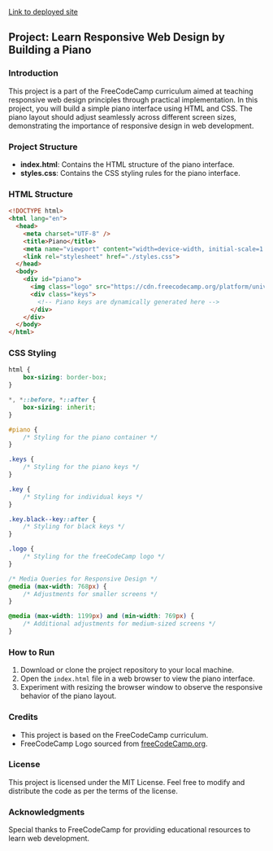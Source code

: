 [Link to deployed site](https://lauraevepatterson.github.io/Learn-Responsive-Web-Design-by-Building-a-Piano/)

## Project: Learn Responsive Web Design by Building a Piano

### Introduction
This project is a part of the FreeCodeCamp curriculum aimed at teaching responsive web design principles through practical implementation. In this project, you will build a simple piano interface using HTML and CSS. The piano layout should adjust seamlessly across different screen sizes, demonstrating the importance of responsive design in web development.

### Project Structure
- **index.html**: Contains the HTML structure of the piano interface.
- **styles.css**: Contains the CSS styling rules for the piano interface.

### HTML Structure
```html
<!DOCTYPE html>
<html lang="en">
  <head>
    <meta charset="UTF-8" />
    <title>Piano</title>
    <meta name="viewport" content="width=device-width, initial-scale=1.0" />
    <link rel="stylesheet" href="./styles.css">
  </head>
  <body>
    <div id="piano">
      <img class="logo" src="https://cdn.freecodecamp.org/platform/universal/fcc_primary.svg" alt="freeCodeCamp Logo" />
      <div class="keys">
        <!-- Piano keys are dynamically generated here -->
      </div>
    </div>
  </body>
</html>
```

### CSS Styling
```css
html {
    box-sizing: border-box;
}

*, *::before, *::after {
    box-sizing: inherit;
}

#piano {
    /* Styling for the piano container */
}

.keys {
    /* Styling for the piano keys */
}

.key {
    /* Styling for individual keys */
}

.key.black--key::after {
    /* Styling for black keys */
}

.logo {
    /* Styling for the freeCodeCamp logo */
}

/* Media Queries for Responsive Design */
@media (max-width: 768px) {
    /* Adjustments for smaller screens */
}

@media (max-width: 1199px) and (min-width: 769px) {
    /* Additional adjustments for medium-sized screens */
}
```

### How to Run
1. Download or clone the project repository to your local machine.
2. Open the `index.html` file in a web browser to view the piano interface.
3. Experiment with resizing the browser window to observe the responsive behavior of the piano layout.

### Credits
- This project is based on the FreeCodeCamp curriculum.
- FreeCodeCamp Logo sourced from [freeCodeCamp.org](https://www.freecodecamp.org/).

### License
This project is licensed under the MIT License. Feel free to modify and distribute the code as per the terms of the license.

### Acknowledgments
Special thanks to FreeCodeCamp for providing educational resources to learn web development.